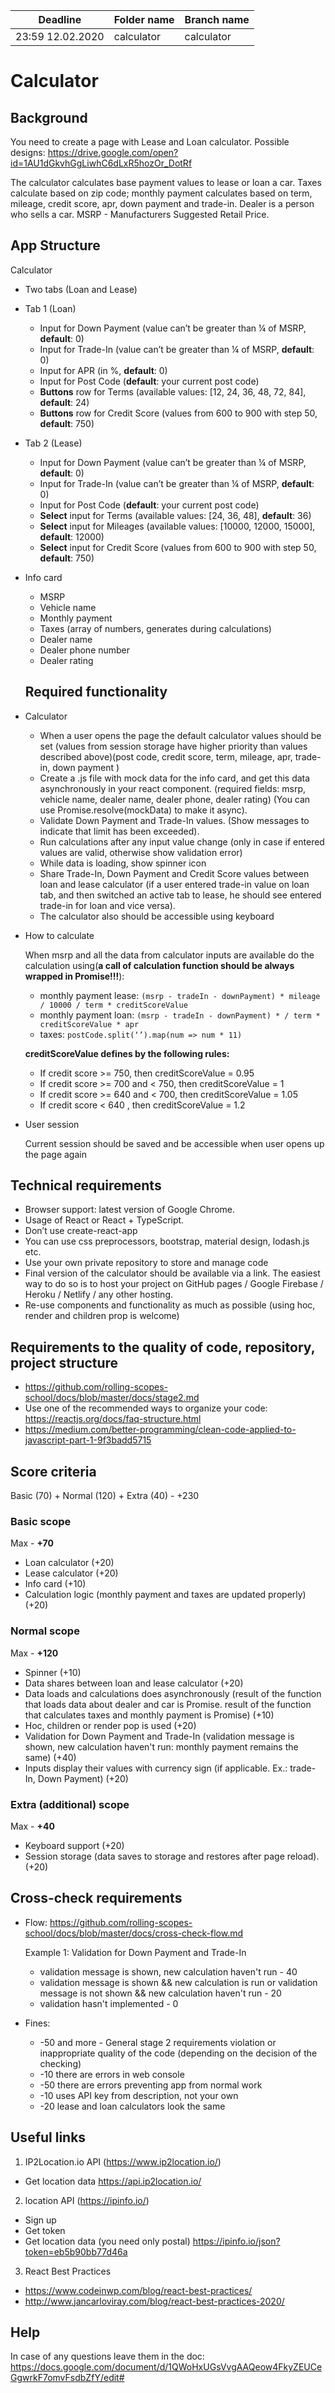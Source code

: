 | Deadline         | Folder name | Branch name |
| ---------------- | ----------- | ----------- |
| 23:59 12.02.2020 | calculator  | calculator  |

# Calculator

## Background

You need to create a page with Lease and Loan calculator. Possible designs: <https://drive.google.com/open?id=1AU1dGkvhGgLiwhC6dLxR5hozOr_DotRf>

The calculator calculates base payment values to lease or loan a car. Taxes calculate based on zip code; monthly payment calculates based on term, mileage, credit score, apr, down payment and trade-in. Dealer is a person who sells a car. MSRP - Manufacturers Suggested Retail Price.

## App Structure

Calculator

- Two tabs (Loan and Lease)
- Tab 1 (Loan)
  - Input for Down Payment (value can’t be greater than ¼ of MSRP, **default**: 0)
  - Input for Trade-In (value can’t be greater than ¼ of MSRP, **default**: 0)
  - Input for APR (in %, **default**: 0)
  - Input for Post Code (**default**: your current post code)
  - **Buttons** row for Terms (available values: [12, 24, 36, 48, 72, 84], **default**: 24)
  - **Buttons** row for Credit Score (values from 600 to 900 with step 50, **default**: 750)
- Tab 2 (Lease)
  - Input for Down Payment (value can’t be greater than ¼ of MSRP, **default**: 0)
  - Input for Trade-In (value can’t be greater than ¼ of MSRP, **default**: 0)
  - Input for Post Code (**default**: your current post code)
  - **Select** input for Terms (available values: [24, 36, 48], **default**: 36)
  - **Select** input for Mileages (available values: [10000, 12000, 15000], **default**: 12000)
  - **Select** input for Credit Score (values from 600 to 900 with step 50, **default**: 750)
- Info card
  - MSRP
  - Vehicle name
  - Monthly payment
  - Taxes (array of numbers, generates during calculations)
  - Dealer name
  - Dealer phone number
  - Dealer rating

  ## Required functionality

- Calculator
  - When a user opens the page the default calculator values should be set (values from session storage have higher priority than values described above)(post code, credit score, term, mileage, apr, trade-in, down payment )
  - Create a .js file with mock data for the info card, and get this data asynchronously in your react component. (required fields: msrp, vehicle name, dealer name, dealer phone, dealer rating) (You can use Promise.resolve(mockData) to make it async).
  - Validate Down Payment and Trade-In values. (Show messages to indicate that limit has been exceeded).
  - Run calculations after any input value change (only in case if entered values are valid, otherwise show validation error)
  - While data is loading, show spinner icon
  - Share Trade-In, Down Payment and Credit Score values between loan and lease calculator (if a user entered trade-in value on loan tab, and then switched an active tab to lease, he should see entered trade-in for loan and vice versa).
  - The calculator also should be accessible using keyboard
- How to calculate

  When msrp and all the data from calculator inputs are available do the calculation using(**a call of calculation function should be always wrapped in Promise!!!**):
  - monthly payment lease: `(msrp - tradeIn - downPayment) * mileage / 10000 / term * creditScoreValue`
  - monthly payment loan: `(msrp - tradeIn - downPayment) * / term * creditScoreValue * apr`
  - taxes: `postCode.split(‘’).map(num => num * 11)`

  **creditScoreValue defines by the following rules:**
  - If credit score >= 750, then creditScoreValue = 0.95
  - If credit score >= 700 and < 750, then creditScoreValue = 1
  - If credit score >= 640 and < 700, then creditScoreValue = 1.05
  - If credit score < 640 , then creditScoreValue = 1.2

- User session

  Current session should be saved and be accessible when user opens up the page again

## Technical requirements

- Browser support: latest version of Google Chrome.
- Usage of React or React + TypeScript.
- Don’t use create-react-app
- You can use css preprocessors, bootstrap, material design, lodash.js etc.
- Use your own private repository to store and manage code
- Final version of the calculator should be available via a link. The easiest way to do so is to host your project on GitHub pages / Google Firebase / Heroku / Netlify / any other hosting.
- Re-use components and functionality as much as possible (using hoc, render and children prop is welcome)

## Requirements to the quality of code, repository, project structure

- <https://github.com/rolling-scopes-school/docs/blob/master/docs/stage2.md>
- Use one of the recommended ways to organize your code: <https://reactjs.org/docs/faq-structure.html>
- <https://medium.com/better-programming/clean-code-applied-to-javascript-part-1-9f3badd5715>

## Score criteria

Basic (70) + Normal (120) + Extra (40) - +230

### Basic scope

Max - **+70**

- Loan calculator (+20)
- Lease calculator (+20)
- Info card (+10)
- Calculation logic (monthly payment and taxes are updated properly) (+20)

### Normal scope

Max - **+120**

- Spinner (+10)
- Data shares between loan and lease calculator (+20)
- Data loads and calculations does asynchronously (result of the function that loads data about dealer and car is Promise. result of the function that calculates taxes and monthly payment is Promise) (+10)
- Hoc, children or render pop is used (+20)
- Validation for Down Payment and Trade-In (validation message is shown, new calculation haven't run: monthly payment remains the same) (+40)
- Inputs display their values with currency sign (if applicable. Ex.: trade-In, Down Payment) (+20)

### Extra (additional) scope

Max - **+40**

- Keyboard support (+20)
- Session storage (data saves to storage and restores after page reload). (+20)

## Cross-check requirements

- Flow: <https://github.com/rolling-scopes-school/docs/blob/master/docs/cross-check-flow.md>

  Example 1: Validation for Down Payment and Trade-In
  - validation message is shown, new calculation haven't run - 40
  - validation message is shown && new calculation is run or validation message is not shown && new calculation haven't run - 20
  - validation hasn't implemented - 0

- Fines:
  - -50 and more - General stage 2 requirements violation or inappropriate quality of the code (depending on the decision of the checking)
  - -10 there are errors in web console
  - -50 there are errors preventing app from normal work
  - -10 uses API key from description, not your own
  - -20 lease and loan calculators look the same

## Useful links

1. IP2Location.io API (<https://www.ip2location.io/>)

- Get location data <https://api.ip2location.io/>

2. location API (<https://ipinfo.io/>)

- Sign up
- Get token
- Get location data (you need only postal) <https://ipinfo.io/json?token=eb5b90bb77d46a>

3. React Best Practices

- <https://www.codeinwp.com/blog/react-best-practices/>
- <http://www.jancarloviray.com/blog/react-best-practices-2020/>

## Help

In case of any questions leave them in the doc: <https://docs.google.com/document/d/1QWoHxUGsVvgAAQeow4FkyZEUCeGgwrkF7omvFsdbZfY/edit#>
